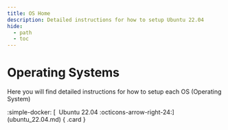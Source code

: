 ```yaml
---
title: OS Home
description: Detailed instructions for how to setup Ubuntu 22.04
hide:
  - path
  - toc
---
```



# Operating Systems

Here you will find detailed instructions for how to setup each OS (Operating System)

<div class="grid cards" style="margin: 0 auto;" markdown>
:simple-docker: [&nbsp; Ubuntu 22.04 :octicons-arrow-right-24:](ubuntu_22.04.md)
{ .card }

</div>

